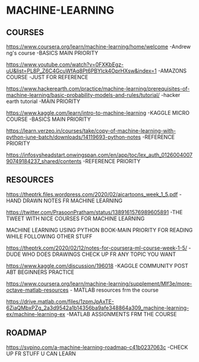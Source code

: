 # MACHINE-LEARNING


## COURSES



https://www.coursera.org/learn/machine-learning/home/welcome -Andrew ng's course -BASICS MAIN PRIORITY

https://www.youtube.com/watch?v=0FXKbEgz-uU&list=PL8P_Z6C4GcuWfAq8Pt6PBYlck4OprHXsw&index=1 -AMAZONS COURSE -JUST FOR REFERENCE

https://www.hackerearth.com/practice/machine-learning/prerequisites-of-machine-learning/basic-probability-models-and-rules/tutorial/ -hacker earth tutorial -MAIN PRIORITY

https://www.kaggle.com/learn/intro-to-machine-learning -KAGGLE MICRO COURSE -BASICS MAIN PRIORITY

https://learn.verzeo.in/courses/take/copy-of-machine-learning-with-python-june-batch/downloads/14119693-python-notes -REFERENCE PRIORITY

https://infosysheadstart.onwingspan.com/en/app/toc/lex_auth_012600400790749184237_shared/contents -REFERENCE PRIORITY

## RESOURCES



https://theptrk.files.wordpress.com/2020/02/aicartoons_week_1_5.pdf -HAND DRAWN NOTES FR MACHINE LEARNING

https://twitter.com/PrasoonPratham/status/1389161576989605891 -THE TWEET WITH NICE COURSES FOR MACHINE LEARNING

MACHINE LEARNING USING PYTHON BOOK-MAIN PRIORITY FOR READING WHILE FOLLOWING OTHER STUFF

https://theptrk.com/2020/02/12/notes-for-coursera-ml-course-week-1-5/ -DUDE WHO DOES DRAWINGS CHECK UP FR ANY TOPIC YOU WANT

https://www.kaggle.com/discussion/196018 -KAGGLE COMMUNITY POST ABT BEGINNERS PRACTICE

https://www.coursera.org/learn/machine-learning/supplement/Mlf3e/more-octave-matlab-resources - MATLAB resources frm the course

https://drive.matlab.com/files/1zpmJpAxTE-6ZiaQMbxPZg_2a3d9542a1b14356ba9afe348864a309_machine-learning-ex/machine-learning-ex -MATLAB ASSIGNMENTS FRM THE COURSE

## ROADMAP



https://svpino.com/a-machine-learning-roadmap-c41b0237063c -CHECK UP FR STUFF U CAN LEARN

